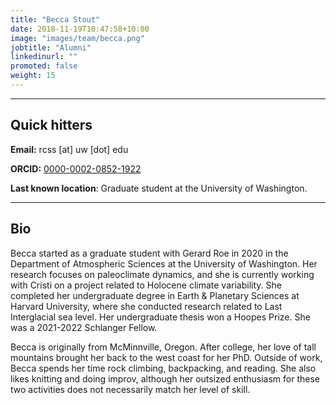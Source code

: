 ```yaml
---
title: "Becca Stout"
date: 2018-11-19T10:47:58+10:00
image: "images/team/becca.png"
jobtitle: "Alumni"
linkedinurl: ""
promoted: false
weight: 15
---
```


---
## Quick hitters

**Email:** rcss [at] uw [dot] edu 

**ORCID:** [0000-0002-0852-1922](https://orcid.org/0000-0002-0852-1922)

**Last known location**: Graduate student at the University of Washington.

---
## Bio
Becca started as a graduate student with Gerard Roe in 2020 in the Department of Atmospheric Sciences at the University of Washington. Her research focuses on paleoclimate dynamics, and she is currently working with Cristi on a project related to Holocene climate variability. She completed her undergraduate degree in Earth & Planetary Sciences at Harvard University, where she conducted research related to Last Interglacial sea level. Her undergraduate thesis won a Hoopes Prize. She was a 2021-2022 Schlanger Fellow.

Becca is originally from McMinnville, Oregon. After college, her love of tall mountains brought her back to the west coast for her PhD. Outside of work, Becca spends her time rock climbing, backpacking, and reading. She also likes knitting and doing improv, although her outsized enthusiasm for these two activities does not necessarily match her level of skill.
